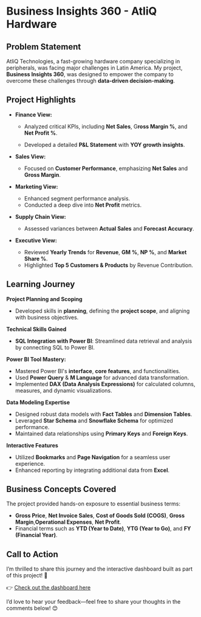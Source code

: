 # Business Insights 360 - AtliQ Hardware
## Problem Statement
AtliQ Technologies, a fast-growing hardware company specializing in peripherals, was facing major challenges in Latin America. My project, **Business Insights 360**, was designed to empower the company to overcome these challenges through **data-driven decision-making**.

## Project Highlights
- **Finance View:**

  -  Analyzed critical KPIs, including **Net Sales**, G**ross Margin %**, and **Net Profit %**.
  
  -  Developed a detailed **P&L Statement** with **YOY growth insights**.
- **Sales View:**

   - Focused on **Customer Performance**, emphasizing **Net Sales** and **Gross Margin**.
     
- **Marketing View:**

  - Enhanced segment performance analysis.
  - Conducted a deep dive into **Net Profit** metrics.
    
- **Supply Chain View:**

   - Assessed variances between **Actual Sales** and **Forecast Accuracy**.
     
- **Executive View:**

   - Reviewed **Yearly Trends** for **Revenue**, **GM %**, **NP %**, and **Market Share %**.
   - Highlighted **Top 5 Customers & Products** by Revenue Contribution.
     
## Learning Journey

 **Project Planning and Scoping**
 - Developed skills in **planning**, defining the **project scope**, and aligning with business objectives.
   
**Technical Skills Gained**
- **SQL Integration with Power BI**: Streamlined data retrieval and analysis by connecting SQL to Power BI.
  
**Power BI Tool Mastery:**
 - Mastered Power BI's **interface**, **core features**, and functionalities.
 - Used **Power Query** & **M Language** for advanced data transformation.
 - Implemented **DAX (Data Analysis Expressions)** for calculated columns, measures, and dynamic visualizations.
   
**Data Modeling Expertise**
  - Designed robust data models with **Fact Tables** and **Dimension Tables**.
  - Leveraged **Star Schema** and **Snowflake Schema** for optimized performance.
  - Maintained data relationships using **Primary Keys** and **Foreign Keys**.
    
**Interactive Features**
  - Utilized **Bookmarks** and **Page Navigation** for a seamless user experience.
  - Enhanced reporting by integrating additional data from **Excel**.
    
## Business Concepts Covered
  The project provided hands-on exposure to essential business terms:

  - **Gross Price**, **Net Invoice Sales**, **Cost of Goods Sold (COGS)**, **Gross Margin**,**Operational Expenses**, **Net Profit**.
  - Financial terms such as **YTD (Year to Date)**, **YTG (Year to Go)**, and **FY (Financial Year)**.
    
## Call to Action
I’m thrilled to share this journey and the interactive dashboard built as part of this project! 🚀

👉 [Check out the dashboard here](https://app.powerbi.com/groups/me/reports/c4124160-d950-4def-8a83-f55082b9f7f1/9b8f720b91bf00005355?experience=power-bi)

I’d love to hear your feedback—feel free to share your thoughts in the comments below! 😊

